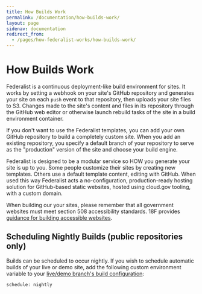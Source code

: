 ```yaml
---
title: How Builds Work
permalink: /documentation/how-builds-work/
layout: page
sidenav: documentation
redirect_from: 
  - /pages/how-federalist-works/how-builds-work/
---
```


# How Builds Work

Federalist is a continuous deployment-like build environment for sites. It works by setting a webhook on your site's GitHub repository and generates your site on each `push` event to that repository, then uploads your site files to S3. Changes made to the site's content and files in its repository through the GitHub web editor or otherwise launch rebuild tasks of the site in a build environment container.

If you don't want to use the Federalist templates, you can add your own GitHub repository to build a completely custom site. When you add an existing repository, you specify a default branch of your repository to serve as the "production" version of the site and choose your build engine.

Federalist is designed to be a modular service so HOW you generate your site is up to you. Some people customize their sites by creating new templates. Others use a default template content, editing with GitHub. When used this way Federalist acts a no-configuration, production-ready hosting solution for GitHub-based static websites, hosted using cloud.gov tooling, with a custom domain.

When building our your sites, please remember that all government websites must meet section 508 accessibility standards. 18F provides [guidance for building accessible websites](https://accessibility.18f.gov/).

## Scheduling Nightly Builds (public repositories only)

Builds can be scheduled to occur nightly.  If you wish to schedule automatic builds of your live or demo site, add the following custom environment variable to your [live/demo branch's build configuration]({{site.baseurl}}/documentation/env-vars-on-federalist-builds/):
```
schedule: nightly
```
